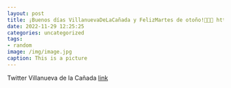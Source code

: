 ```yaml
---
layout: post
title: ¡Buenos días VillanuevaDeLaCañada y FelizMartes de otoño!🍁🍂😍 httpst.cozeuI1cXZT3
date: 2022-11-29 12:25:25
categories: uncategorized
tags:
- random
image: /img/image.jpg
caption: This is a picture
---
```

Twitter Villanueva de la Cañada [link](https://twitter.com/AytoVDLCanada/status/1597513237850791937)
